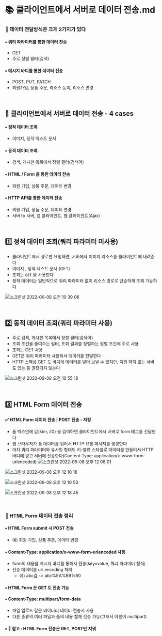 # 📚 클라이언트에서 서버로 데이터 전송.md

### 📌 데이터 전달방식은 크게 2가지가 있다

#### ▪️ 쿼리 파라미터를 통한 데이터 전송
- GET
- 주로 정렬 필터(검색)

#### ▪️ 메시지 바디를 통한 데이터 전송
- POST, PUT, PATCH
- 회원가입, 상품 주문, 리소스 등록, 리소스 변경

<br>

## 🔎 클라이언트에서 서버로 데이터 전송 - 4 cases
#### ▪️ 정적 데이터 조회
- 이미지, 정적 텍스트 문서

#### ▪️ 동적 데이터 조회
- 검색, 게시판 목록에서 정렬 필터(검색어)

#### ▪️ HTML / Form 을 통한 데이터 전송
- 회원 가입, 상품 주문, 데이터 변경

#### ▪️ HTTP API를 통한 데이터 전송
- 회원 가입, 상품 주문, 데이터 변경
- 서버 to 서버, 앱 클라이언트, 웹 클라이언트(Ajax) 

<br>

## 1️⃣ 정적 데이터 조회(쿼리 파라미터 미사용)
- 클라이언트에서 경로만 요청하면, 서버에서 이미지 리소스를 클라이언트에 내려준다
- 이미지 , 정적 텍스트 문서 (GET)
- 조회는 **`GET`** 을 사용한다
- 정적 데이터는 일반적으로 쿼리 파라미터 없이 리소스 경로로 단순하게 조회 가능하다

![스크린샷 2022-09-08 오전 10 39 08](https://user-images.githubusercontent.com/101084642/189014549-6e6b5e48-9ecb-41de-ae53-4b8084e64c8e.png)



<br>

## 2️⃣ 동적 데이터 조회(쿼리 파라미터 사용)
- 주로 검색, 게시판 목록에서 정렬 필터(검색어)
- 조회 조건을 줄여주는 필터, 조회 결과를 정렬하는 정렬 조건에 주로 사용
- 조회는 GET 사용
- GET은 쿼리 파라미터 사용해서 데이터를 전달한다
- HTTP 스펙상 GET 도 바디에 데이터를 넣어 보낼 수 있지만, 지워 하지 않는 서버도 있는 등 권장되지 않는다

![스크린샷 2022-09-08 오전 10 55 18](https://user-images.githubusercontent.com/101084642/189016335-ecd3b0e0-ff6b-4d2e-a192-14281323ab2b.png)

<br>

## 3️⃣  HTML Form 데이터 전송
#### ✅ HTML Form 데이터 전송 | POST 전송 - 저장
- 폼 박스안에 값(kim, 20) 을 입력하면 클라이언트에서 서버로 form 태그를 전달한다
- 웹 브라우저가 폼 데이터를 읽어서 HTTP 요청 메시지를 생성한다
- 마치 쿼리 파라미터와 유사한 형태의 키-밸류 스타일로 데이터를 만들어서 HTTP 바디에 넣고 서버에 전송한다(Content-Type: application/x-www-form-urlencoded)
![스크린샷 2022-09-08 오후 12 06 01](https://user-images.githubusercontent.com/101084642/189024997-d2895f9f-1a5a-40dc-9bad-518aee84cd16.png)

![스크린샷 2022-09-08 오후 12 10 18](https://user-images.githubusercontent.com/101084642/189025513-2e330fc4-d954-4888-b40d-f926ad0565cd.png)

![스크린샷 2022-09-08 오후 12 10 53](https://user-images.githubusercontent.com/101084642/189025582-754e801c-8ecd-448d-a97a-c67c5cffadc7.png)

![스크린샷 2022-09-08 오후 12 18 45](https://user-images.githubusercontent.com/101084642/189026532-f67c0c75-fe02-430c-a3d3-17fb5f173d23.png)

<br>

### 📌 HTML Form 데이터 전송 정리

#### ▪️ HTML Form submit 시 POST 전송
- 예) 회원 가입, 상품 주문, 데이터 변경
#### ▪️ Content-Type: application/x-www-form-urlencoded 사용
- form의 내용을 메시지 바디를 통해서 전송(key=value, 쿼리 파라미터 형식)
- 전송 데이터를 url encoding 처리
  - 예) abc김 -> abc%EA%B9%80
####  ▪️ HTML Form 은 GET 도 전송 가능
#### ▪️ Content-Type: multipart/form-data
- 파일 업로드 같은 바이너리 데이터 전송시 사용
- 다른 종류의 여러 파일과 폼의 내용 함께 전송 가능(그래서 이름이 multipart)
#### ▪️ 🌟 참고 : HTML Form 전송은 GET, POST만 지워










